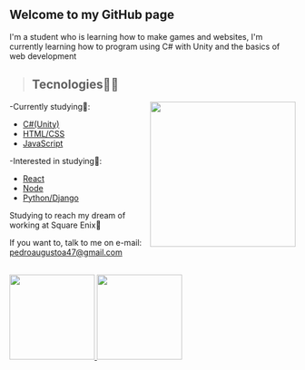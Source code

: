 <h2> Welcome to my GitHub page</h2>
  
I'm a student who is learning how to make games and websites, I'm currently learning how to program using C# with Unity and the basics of web development

> <h2> Tecnologies👨‍💻 </h2>
-Currently studying🚀:
<img src="https://encrypted-tbn0.gstatic.com/images?q=tbn:ANd9GcQ2JC9KDh-UVAiFfDJ7ogzPMQqM24L3rPaVeIk12oxOisxnJ99hOI7hh_Wehb0Bbcx5oDY&usqp=CAU" width="256" height="256" align="right">
<ul>
  <li><a href="https://unity.com/pages/unity-pro-buy-now" target="_blank">C#(Unity)</a></li>
  <li><a href="https://developer.mozilla.org/pt-BR/docs/Learn/Getting_started_with_the_web/CSS_basics" target="_blank">HTML/CSS</a></li>
  <li><a href="https://developer.mozilla.org/pt-BR/docs/Web/JavaScript" target="_blank">JavaScript</a></li>
</ul>
-Interested in studying📘:
<ul>
  <li><a href="https://reactjs.org/" target="_blank">React</a></li>
  <li><a href="https://nodejs.org/en/" target="_blank">Node</a></li>
  <li><a href="https://www.python.org/" target="_blank">Python/Django</a></li>
</ul>

Studying to reach my dream of working at Square Enix🤩

If you want to, talk to me on e-mail: pedroaugustoa47@gmail.com

<br>
<div>
  <a href="https://github.com/PedroAugusto31">
<img max-width="50%" height="150px" src="https://github-readme-stats.vercel.app/api?username=PedroAugusto31&show_icons=true&theme=tokyonight&include_all_commits=true&count_private=true"/>
<img max-width="50%" height="150px" src="https://github-readme-stats.vercel.app/api/top-langs/?username=PedroAugusto31&layout=compact&langs_count=16&theme=tokyonight"/>
  </a>                                                                                                                                
</div>
